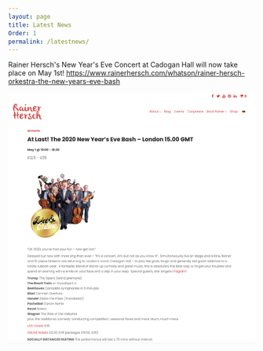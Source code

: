 ```yaml
---
layout: page
title: Latest News
Order: 1
permalink: /latestnews/
---
```

Rainer Hersch's New Year's Eve Concert at Cadogan Hall will now take place on May 1st!
<https://www.rainerhersch.com/whatson/rainer-hersch-orkestra-the-new-years-eve-bash>

![Hersch May 1](assets/Hersch_May_1.png)
